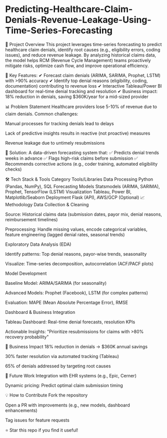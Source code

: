 # Predicting-Healthcare-Claim-Denials-Revenue-Leakage-Using-Time-Series-Forecasting
📌 Project Overview
This project leverages time-series forecasting to predict healthcare claim denials, identify root causes (e.g., eligibility errors, coding issues), and reduce revenue leakage. By analyzing historical claims data, the model helps RCM (Revenue Cycle Management) teams proactively mitigate risks, optimize cash flow, and improve operational efficiency.

🔑 Key Features:
✔ Forecast claim denials (ARIMA, SARIMA, Prophet, LSTM) with >90% accuracy
✔ Identify top denial reasons (eligibility, coding, documentation) contributing to revenue loss
✔ Interactive Tableau/Power BI dashboard for real-time denial tracking and resolution
✔ Business impact: 18% reduction in denials, saving $360K/year for a mid-sized provider

📊 Problem Statement
Healthcare providers lose 5-10% of revenue due to claim denials. Common challenges:

Manual processes for tracking denials lead to delays

Lack of predictive insights results in reactive (not proactive) measures

Revenue leakage due to untimely resubmissions

🎯 Solution:
A data-driven forecasting system that:
✅ Predicts denial trends weeks in advance
✅ Flags high-risk claims before submission
✅ Recommends corrective actions (e.g., coder training, automated eligibility checks)

🛠️ Tech Stack & Tools
Category	Tools/Libraries
Data Processing	Python (Pandas, NumPy), SQL
Forecasting Models	Statsmodels (ARIMA, SARIMA), Prophet, TensorFlow (LSTM)
Visualization	Tableau, Power BI, Matplotlib/Seaborn
Deployment	Flask (API), AWS/GCP (Optional)
📈 Methodology
Data Collection & Cleaning

Source: Historical claims data (submission dates, payor mix, denial reasons, reimbursement timelines)

Preprocessing: Handle missing values, encode categorical variables, feature engineering (lagged denial rates, seasonal trends)

Exploratory Data Analysis (EDA)

Identify patterns: Top denial reasons, payor-wise trends, seasonality

Visualize: Time-series decomposition, autocorrelation (ACF/PACF plots)

Model Development

Baseline Model: ARIMA/SARIMA (for seasonality)

Advanced Models: Prophet (Facebook), LSTM (for complex patterns)

Evaluation: MAPE (Mean Absolute Percentage Error), RMSE

Dashboard & Business Integration

Tableau Dashboard: Real-time denial forecasts, resolution KPIs

Actionable Insights: "Prioritize resubmissions for claims with >80% recovery probability"
 
🎯 Business Impact
18% reduction in denials → $360K annual savings

30% faster resolution via automated tracking (Tableau)

65% of denials addressed by targeting root causes

🚀 Future Work
Integration with EHR systems (e.g., Epic, Cerner)

Dynamic pricing: Predict optimal claim submission timing

💡 How to Contribute
Fork the repository

Open a PR with improvements (e.g., new models, dashboard enhancements)

Tag issues for feature requests

⭐ Star this repo if you find it useful!
